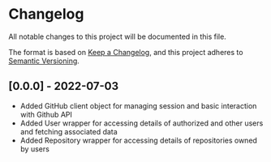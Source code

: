 # Changelog

All notable changes to this project will be documented in this file.

The format is based on
[Keep a Changelog](https://keepachangelog.com/en/1.0.0/), and this project
adheres to [Semantic Versioning](https://semver.org/spec/v2.0.0.html).

## \[0.0.0\] - 2022-07-03

- Added GitHub client object for managing session and basic interaction with
  Github API
- Added User wrapper for accessing details of authorized and other users and
  fetching associated data
- Added Repository wrapper for accessing details of repositories owned by users
